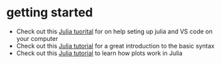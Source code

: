 # getting started


* Check out this [Julia tuorital](https://syl1.gitbook.io/julia-language-a-concise-tutorial/)  for on help seting up julia and VS code on your computer
* Check out this [Julia tutorial](https://www.youtube.com/watch?v=sE67bP2PnOo) for a great introduction to the basic syntax 
* Check out this [Julia tutorial](https://docs.juliaplots.org/latest/tutorial/) to learn how plots work in Julia